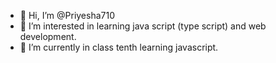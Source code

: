 - 👋 Hi, I’m @Priyesha710
- 👀 I’m interested in learning java script (type script) and web development.
- 🌱 I’m currently in class tenth learning javascript. 

<!---
Priyesha710/Priyesha710 is a ✨ special ✨ repository because its `README.md` (this file) appears on your GitHub profile.
You can click the Preview link to take a look at your changes.
--->
